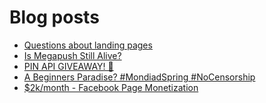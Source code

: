 # Blog posts
<!-- BLOG-POST-LIST:START -->
- [Questions about landing pages](https://afflift.com/f/threads/questions-about-landing-pages.10685/)
- [Is Megapush Still Alive?](https://afflift.com/f/threads/is-megapush-still-alive.10684/)
- [PIN API GIVEAWAY! 💛](https://afflift.com/f/threads/pin-api-giveaway-%F0%9F%92%9B.10656/)
- [A Beginners Paradise? #MondiadSpring #NoCensorship](https://afflift.com/f/threads/a-beginners-paradise-mondiadspring-nocensorship.10518/)
- [$2k/month - Facebook Page Monetization](https://afflift.com/f/threads/2k-month-facebook-page-monetization.10637/)
<!-- BLOG-POST-LIST:END -->
